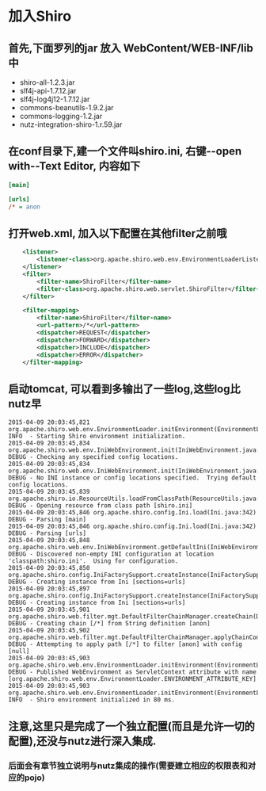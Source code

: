 # 加入Shiro

## 首先,下面罗列的jar 放入 WebContent/WEB-INF/lib中

* shiro-all-1.2.3.jar
* slf4j-api-1.7.12.jar
* slf4j-log4j12-1.7.12.jar
* commons-beanutils-1.9.2.jar
* commons-logging-1.2.jar
* nutz-integration-shiro-1.r.59.jar

## 在conf目录下,建一个文件叫shiro.ini, 右键--open with--Text Editor, 内容如下

```ini
[main]

[urls]
/* = anon
```
## 打开web.xml, 加入以下配置在其他filter之前哦

```xml
	<listener>
		<listener-class>org.apache.shiro.web.env.EnvironmentLoaderListener</listener-class>
	</listener>
	<filter>
		<filter-name>ShiroFilter</filter-name>
		<filter-class>org.apache.shiro.web.servlet.ShiroFilter</filter-class>
	</filter>

	<filter-mapping>
		<filter-name>ShiroFilter</filter-name>
		<url-pattern>/*</url-pattern>
		<dispatcher>REQUEST</dispatcher>
		<dispatcher>FORWARD</dispatcher>
		<dispatcher>INCLUDE</dispatcher>
		<dispatcher>ERROR</dispatcher>
	</filter-mapping>
```

## 启动tomcat, 可以看到多输出了一些log,这些log比nutz早

```
2015-04-09 20:03:45,821 org.apache.shiro.web.env.EnvironmentLoader.initEnvironment(EnvironmentLoader.java:128) INFO  - Starting Shiro environment initialization.
2015-04-09 20:03:45,834 org.apache.shiro.web.env.IniWebEnvironment.init(IniWebEnvironment.java:76) DEBUG - Checking any specified config locations.
2015-04-09 20:03:45,834 org.apache.shiro.web.env.IniWebEnvironment.init(IniWebEnvironment.java:81) DEBUG - No INI instance or config locations specified.  Trying default config locations.
2015-04-09 20:03:45,839 org.apache.shiro.io.ResourceUtils.loadFromClassPath(ResourceUtils.java:159) DEBUG - Opening resource from class path [shiro.ini]
2015-04-09 20:03:45,846 org.apache.shiro.config.Ini.load(Ini.java:342) DEBUG - Parsing [main]
2015-04-09 20:03:45,846 org.apache.shiro.config.Ini.load(Ini.java:342) DEBUG - Parsing [urls]
2015-04-09 20:03:45,848 org.apache.shiro.web.env.IniWebEnvironment.getDefaultIni(IniWebEnvironment.java:136) DEBUG - Discovered non-empty INI configuration at location 'classpath:shiro.ini'.  Using for configuration.
2015-04-09 20:03:45,850 org.apache.shiro.config.IniFactorySupport.createInstance(IniFactorySupport.java:122) DEBUG - Creating instance from Ini [sections=urls]
2015-04-09 20:03:45,897 org.apache.shiro.config.IniFactorySupport.createInstance(IniFactorySupport.java:122) DEBUG - Creating instance from Ini [sections=urls]
2015-04-09 20:03:45,901 org.apache.shiro.web.filter.mgt.DefaultFilterChainManager.createChain(DefaultFilterChainManager.java:127) DEBUG - Creating chain [/*] from String definition [anon]
2015-04-09 20:03:45,902 org.apache.shiro.web.filter.mgt.DefaultFilterChainManager.applyChainConfig(DefaultFilterChainManager.java:278) DEBUG - Attempting to apply path [/*] to filter [anon] with config [null]
2015-04-09 20:03:45,903 org.apache.shiro.web.env.EnvironmentLoader.initEnvironment(EnvironmentLoader.java:136) DEBUG - Published WebEnvironment as ServletContext attribute with name [org.apache.shiro.web.env.EnvironmentLoader.ENVIRONMENT_ATTRIBUTE_KEY]
2015-04-09 20:03:45,903 org.apache.shiro.web.env.EnvironmentLoader.initEnvironment(EnvironmentLoader.java:141) INFO  - Shiro environment initialized in 80 ms.
```

## 注意,这里只是完成了一个独立配置(而且是允许一切的配置),还没与nutz进行深入集成.

### 后面会有章节独立说明与nutz集成的操作(需要建立相应的权限表和对应的pojo)